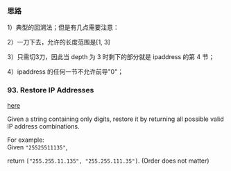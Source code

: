 <h3>思路</h3>
<p>
1）典型的回溯法；但是有几点需要注意：
</p>
<p>
2）一刀下去，允许的长度范围是[1, 3]
</p>
<p>
3）只需切3刀，因此当 depth 为 3 时剩下的部分就是 ipaddress 的第 4 节；
</p>
<p>
4）ipaddress 的任何一节不允许前导"0"；
</p>


<h3>93. Restore IP Addresses</h3>
<a href="https://leetcode.com/problems/restore-ip-addresses/description/">here</a>
<div class="question-description">
        <p></p><p>Given a string containing only digits, restore it by returning all possible valid IP address combinations.</p>

<p>
For example:<br>
Given <code>"25525511135"</code>,
</p>
<p>
return <code>["255.255.11.135", "255.255.111.35"]</code>. (Order does not matter)
</p><p></p>
      </div>
